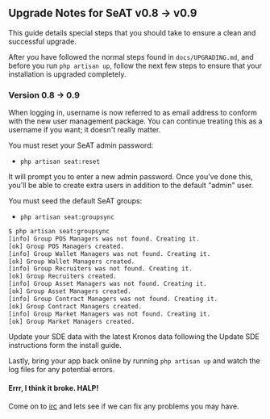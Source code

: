 ## Upgrade Notes for SeAT v0.8 -> v0.9

This guide details special steps that you should take to ensure a clean and successful upgrade.

After you have followed the normal steps found in `docs/UPGRADING.md`, and before you run `php artisan up`, follow the next few steps to ensure that your installation is upgraded completely.

### Version 0.8 -> 0.9

When logging in, username is now referred to as email address to conform with the new user management package. You can continue treating this as a username if you want; it doesn't really matter.

You must reset your SeAT admin password:

  - `php artisan seat:reset`  
    
It will prompt you to enter a new admin password. Once you've done this, you'll be able to create extra users in addition to the default "admin" user.

You must seed the default SeAT groups:
  - `php artisan seat:groupsync`

```bash
$ php artisan seat:groupsync
[info] Group POS Managers was not found. Creating it.
[ok] Group POS Managers created.
[info] Group Wallet Managers was not found. Creating it.
[ok] Group Wallet Managers created.
[info] Group Recruiters was not found. Creating it.
[ok] Group Recruiters created.
[info] Group Asset Managers was not found. Creating it.
[ok] Group Asset Managers created.
[info] Group Contract Managers was not found. Creating it.
[ok] Group Contract Managers created.
[info] Group Market Managers was not found. Creating it.
[ok] Group Market Managers created.
```

Update your SDE data with the latest Kronos data following the Update SDE instructions form the install guide.

Lastly, bring your app back online by running `php artisan up` and watch the log files for any potential errors.

#### Errr, I think it broke. HALP!
Come on to [irc](https://kiwiirc.com/client/irc.coldfront.net/?nick=seat_user%7C?#wcs-pub) and lets see if we can fix any problems you may have.
